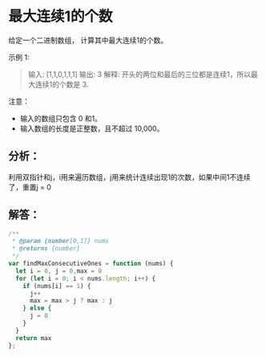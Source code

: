 # 最大连续1的个数
给定一个二进制数组， 计算其中最大连续1的个数。

示例 1:

> 输入: [1,1,0,1,1,1]
> 输出: 3
> 解释: 开头的两位和最后的三位都是连续1，所以最大连续1的个数是 3.

注意：

* 输入的数组只包含 0 和1。
* 输入数组的长度是正整数，且不超过 10,000。

## 分析：
利用双指针和j，i用来遍历数组，j用来统计连续出现1的次数，如果中间1不连续了，重置j = 0

## 解答：
```js
/**
 * @param {number[0,1]} nums 
 * @returns {number}
 */
var findMaxConsecutiveOnes = function (nums) {
  let i = 0, j = 0,max = 0
  for (let i = 0; i < nums.length; i++) {
    if (nums[i] == 1) {
      j++
      max = max > j ? max : j
    } else {
      j = 0
    }
  }
  return max
};
```

